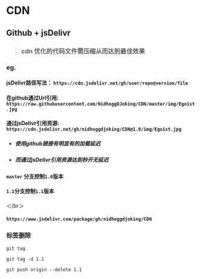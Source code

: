 # CDN

## Github + jsDelivr


> ### cdn 优化的代码文件需压缩从而达到最佳效果	  


### eg.

#### jsDelivr路径写法： `https://cdn.jsdelivr.net/gh/user/repo@version/file`   

#### 在github通过Url引用: `https://raw.githubusercontent.com/NidhoggDJoking/CDN/master/img/Egoist.jpg`


#### 通过jsDelivr引用资源:  `https://cdn.jsdelivr.net/gh/nidhoggdjoking/CDN@1.0/img/Egoist.jpg`

- ##### 使用github链接有明显有的加载延迟

- ##### 而通过jsDelivr引用资源达到秒开无延迟

####  `master` 分支控制`1.0`版本  
   
   
   

#### `1.1`分支控制`1.1`版本   

＜/br＞

#### `https://www.jsdelivr.com/package/gh/nidhoggdjoking/CDN`   

### 标签删除

```
git tag

git tag -d 1.1

git push origin --delete 1.1
```

